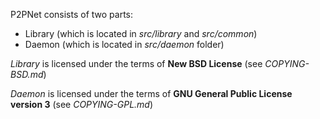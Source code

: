 P2PNet consists of two parts:

 - Library (which is located in *src/library* and *src/common*)
 - Daemon (which is located in *src/daemon* folder)
 
*Library* is licensed under the terms of **New BSD License** (see *COPYING-BSD.md*)

*Daemon* is licensed under the terms of **GNU General Public License version 3** (see *COPYING-GPL.md*)